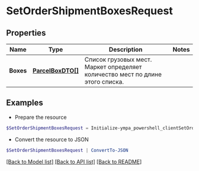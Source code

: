 # SetOrderShipmentBoxesRequest
## Properties

Name | Type | Description | Notes
------------ | ------------- | ------------- | -------------
**Boxes** | [**ParcelBoxDTO[]**](ParcelBoxDTO.md) | Список грузовых мест. Маркет определяет количество мест по длине этого списка. | 

## Examples

- Prepare the resource
```powershell
$SetOrderShipmentBoxesRequest = Initialize-ympa_powershell_clientSetOrderShipmentBoxesRequest  -Boxes null
```

- Convert the resource to JSON
```powershell
$SetOrderShipmentBoxesRequest | ConvertTo-JSON
```

[[Back to Model list]](../README.md#documentation-for-models) [[Back to API list]](../README.md#documentation-for-api-endpoints) [[Back to README]](../README.md)

